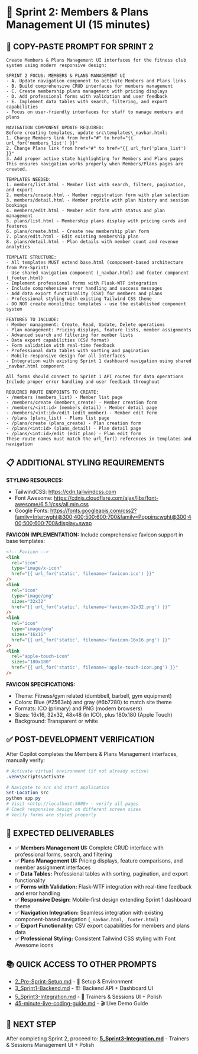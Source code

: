 # 🎨 Sprint 2: Members & Plans Management UI (15 minutes)

## 🎯 **COPY-PASTE PROMPT FOR SPRINT 2**

```text
Create Members & Plans Management UI interfaces for the fitness club system using modern responsive design:

SPRINT 2 FOCUS: MEMBERS & PLANS MANAGEMENT UI
- A. Update navigation component to activate Members and Plans links
- B. Build comprehensive CRUD interfaces for members management
- C. Create membership plans management with pricing displays
- D. Add professional forms with validation and user feedback
- E. Implement data tables with search, filtering, and export capabilities
- Focus on user-friendly interfaces for staff to manage members and plans

NAVIGATION COMPONENT UPDATE REQUIRED:
Before creating templates, update src\templates\_navbar.html:
1. Change Members link from href="#" to href="{{ url_for('members_list') }}"
2. Change Plans link from href="#" to href="{{ url_for('plans_list') }}"
3. Add proper active state highlighting for Members and Plans pages
This ensures navigation works properly when Members/Plans pages are created.

TEMPLATES NEEDED:
1. members/list.html - Member list with search, filters, pagination, and export
2. members/create.html - Member registration form with plan selection
3. members/detail.html - Member profile with plan history and session bookings
4. members/edit.html - Member edit form with status and plan management
5. plans/list.html - Membership plans display with pricing cards and features
6. plans/create.html - Create new membership plan form
7. plans/edit.html - Edit existing membership plan
8. plans/detail.html - Plan details with member count and revenue analytics

TEMPLATE STRUCTURE:
- All templates MUST extend base.html (component-based architecture from Pre-Sprint)
- Use shared navigation component (_navbar.html) and footer component (_footer.html)
- Implement professional forms with Flask-WTF integration
- Include comprehensive error handling and success messages
- Add data export functionality (CSV) for members and plans
- Professional styling with existing Tailwind CSS theme
- DO NOT create monolithic templates - use the established component system

FEATURES TO INCLUDE:
- Member management: Create, Read, Update, Delete operations
- Plan management: Pricing displays, feature lists, member assignments
- Advanced search and filtering for member lists
- Data export capabilities (CSV format)
- Form validation with real-time feedback
- Professional data tables with sorting and pagination
- Mobile-responsive design for all interfaces
- Integration with existing Sprint 1 dashboard navigation using shared _navbar.html component

All forms should connect to Sprint 1 API routes for data operations
Include proper error handling and user feedback throughout

REQUIRED ROUTE ENDPOINTS TO CREATE:
- /members (members_list) - Member list page
- /members/create (members_create) - Member creation form
- /members/<int:id> (members_detail) - Member detail page
- /members/<int:id>/edit (edit_member) - Member edit form
- /plans (plans_list) - Plans list page
- /plans/create (plans_create) - Plan creation form
- /plans/<int:id> (plans_detail) - Plan detail page
- /plans/<int:id>/edit (edit_plan) - Plan edit form
These route names must match the url_for() references in templates and navigation
```

## 📋 **ADDITIONAL STYLING REQUIREMENTS**

**STYLING RESOURCES:**

- TailwindCSS: <https://cdn.tailwindcss.com>
- Font Awesome: <https://cdnjs.cloudflare.com/ajax/libs/font-awesome/6.5.1/css/all.min.css>
- Google Fonts: <https://fonts.googleapis.com/css2?family=Inter:wght@300;400;500;600;700&family=Poppins:wght@300;400;500;600;700&display=swap>

**FAVICON IMPLEMENTATION:**
Include comprehensive favicon support in base templates:

```html
<!-- Favicon -->
<link
  rel="icon"
  type="image/x-icon"
  href="{{ url_for('static', filename='favicon.ico') }}"
/>
<link
  rel="icon"
  type="image/png"
  sizes="32x32"
  href="{{ url_for('static', filename='favicon-32x32.png') }}"
/>
<link
  rel="icon"
  type="image/png"
  sizes="16x16"
  href="{{ url_for('static', filename='favicon-16x16.png') }}"
/>
<link
  rel="apple-touch-icon"
  sizes="180x180"
  href="{{ url_for('static', filename='apple-touch-icon.png') }}"
/>
```

**FAVICON SPECIFICATIONS:**

- Theme: Fitness/gym related (dumbbell, barbell, gym equipment)
- Colors: Blue (#2563eb) and gray (#6b7280) to match site theme
- Formats: ICO (primary) and PNG (modern browsers)
- Sizes: 16x16, 32x32, 48x48 (in ICO), plus 180x180 (Apple Touch)
- Background: Transparent or white

## ✅ **POST-DEVELOPMENT VERIFICATION**

After Copilot completes the Members & Plans Management interfaces, manually verify:

```powershell
# Activate virtual environment (if not already active)
.venv\Scripts\activate

# Navigate to src and start application
Set-Location src
python app.py
# Visit <http://localhost:5000> - verify all pages
# Check responsive design on different screen sizes
# Verify forms are styled properly
```

## 🎯 **EXPECTED DELIVERABLES**

- ✅ **Members Management UI:** Complete CRUD interface with professional forms, search, and filtering
- ✅ **Plans Management UI:** Pricing displays, feature comparisons, and member assignment interfaces
- ✅ **Data Tables:** Professional tables with sorting, pagination, and export functionality
- ✅ **Forms with Validation:** Flask-WTF integration with real-time feedback and error handling
- ✅ **Responsive Design:** Mobile-first design extending Sprint 1 dashboard theme
- ✅ **Navigation Integration:** Seamless integration with existing component-based navigation (`_navbar.html`, `_footer.html`)
- ✅ **Export Functionality:** CSV export capabilities for members and plans data
- ✅ **Professional Styling:** Consistent Tailwind CSS styling with Font Awesome icons

## 📚 **QUICK ACCESS TO OTHER PROMPTS**

- [2_Pre-Sprint-Setup.md](2_Pre-Sprint-Setup.md) - 🔧 Setup & Environment
- [3_Sprint1-Backend.md](3_Sprint1-Backend.md) - 🏗️ Backend API + Dashboard UI
- [5_Sprint3-Integration.md](5_Sprint3-Integration.md) - 🔗 Trainers & Sessions UI + Polish
- [45-minute-live-coding-guide.md](45-minute-live-coding-guide.md) - 🎬 Live Demo Guide

## 🎯 **NEXT STEP**

After completing Sprint 2, proceed to: **[5_Sprint3-Integration.md](5_Sprint3-Integration.md)** - Trainers & Sessions Management UI + Polish
